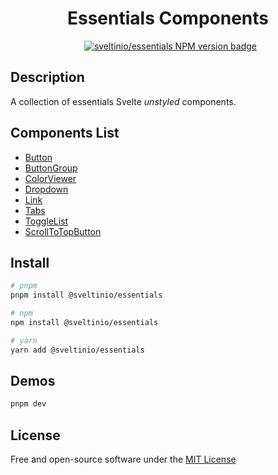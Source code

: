 <div align="center">
    <h1>Essentials Components</h1>
    &nbsp;
    <a href="https://www.npmjs.com/package/@sveltinio/essentials" target="_blank"><img src="https://img.shields.io/npm/v/@sveltinio/essentials.svg?style=flat" alt="sveltinio/essentials NPM version badge" /></a>
</div>

## Description

A collection of essentials Svelte _unstyled_ components.

## Components List

- [Button]
- [ButtonGroup]
- [ColorViewer]
- [Dropdown]
- [Link]
- [Tabs]
- [ToggleList]
- [ScrollToTopButton]

## Install

```bash
# pnpm
pnpm install @sveltinio/essentials

# npm
npm install @sveltinio/essentials

# yarn
yarn add @sveltinio/essentials
```

## Demos

```bash
pnpm dev
```

## License

Free and open-source software under the [MIT License](LICENSE)

[Button]: https://github.com/sveltinio/components-library/blob/main/packages/essentials/src/lib/components/button/README.md
[ButtonGroup]: https://github.com/sveltinio/components-library/blob/main/packages/essentials/src/lib/components/button-group/README.md
[ColorViewer]: https://github.com/sveltinio/components-library/blob/main/packages/essentials/src/lib/components/color/README.md
[Dropdown]: https://github.com/sveltinio/components-library/blob/main/packages/essentials/src/lib/components/dropdown/README.md
[Link]: https://github.com/sveltinio/components-library/blob/main/packages/essentials/src/lib/components/link/README.md
[Tabs]: https://github.com/sveltinio/components-library/blob/main/packages/essentials/src/lib/components/tabs/README.md
[ToggleList]: https://github.com/sveltinio/components-library/blob/main/packages/essentials/src/lib/components/list/README.md
[ScrollToTopButton]: https://github.com/sveltinio/components-library/blob/main/packages/essentials/src/lib/components/scroll-to-top/README.md
